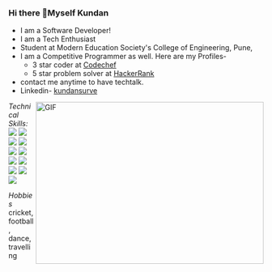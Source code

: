 
### Hi there 👋Myself Kundan
- I am a Software Developer!
- I am a Tech Enthusiast
- Student at Modern Education Society's College of Engineering, Pune,
- I am a Competitive Programmer as well. Here are my Profiles-
  - 3 star coder at [Codechef](https://www.codechef.com/users/kundansurve)
  - 5 star problem solver at [HackerRank](https://www.hackerrank.com/kundansurve01)
- contact me anytime to have techtalk.
- Linkedin- [kundansurve](https://www.linkedin.com/in/kundan-surve-593b841aa/)

<img align="right" alt="GIF" src="https://cdn.dribbble.com/users/1235346/screenshots/3252385/job.gif" width="450" height="320" />

*Technical Skills:*
  <img src="https://img.icons8.com/color/48/000000/c-plus-plus-logo.png"/> <img src="https://img.icons8.com/color/48/000000/python--v1.png"/> <img src="https://img.icons8.com/color/48/000000/java-coffee-cup-logo--v1.png"/> <img src="https://img.icons8.com/color/48/000000/html-5--v1.png"/> <img src="https://img.icons8.com/color/48/000000/css3.png"/> <img src="https://img.icons8.com/color/48/000000/javascript--v1.png"/> <img src="https://img.icons8.com/officel/40/000000/react.png"/> <img src="https://img.icons8.com/color/48/000000/nodejs.png"/> <img src="https://img.icons8.com/color/48/000000/git.png"/> <img src="https://img.icons8.com/ios-glyphs/30/000000/github.png"/> <img src="https://img.icons8.com/color/48/000000/mongodb.png"/>


*Hobbies*
  cricket, football, dance, travelling

